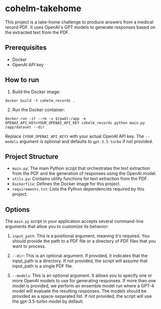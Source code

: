 # cohelm-takehome

This project is a take-home challenge to produce answers from a medical record PDF. It uses OpenAI's GPT models to generate responses based on the extracted text from the PDF.

## Prerequisites

- Docker
- OpenAI API key

## How to run

1. Build the Docker image:

```
docker build -t cohelm_records .
```

2. Run the Docker container:

```
docker run -it --rm -v $(pwd):/app -e OPENAI_API_KEY=YOUR_OPENAI_API_KEY cohelm_records python main.py /app/dataset --dir
```

Replace `{YOUR_OPENAI_API_KEY}` with your actual OpenAI API key. The `--models` argument is optional and defaults to `gpt-3.5-turbo` if not provided.

## Project Structure

- `main.py`: The main Python script that orchestrates the text extraction from the PDF and the generation of responses using the OpenAI model.
- `utils.py`: Contains utility functions for text extraction from the PDF.
- `Dockerfile`: Defines the Docker image for this project.
- `requirements.txt`: Lists the Python dependencies required by this project.


## Options

The `main.py` script in your application accepts several command-line arguments that allow you to customize its behavior:

1. `input_path`: This is a positional argument, meaning it's required. You should provide the path to a PDF file or a directory of PDF files that you want to process.

2. `--dir`: This is an optional argument. If provided, it indicates that the input_path is a directory. If not provided, the script will assume that input_path is a single PDF file.

3. `--models`: This is an optional argument. It allows you to specify one or more OpenAI models to use for generating responses. If more than one model is provided, we perform an ensemble model run where a GPT-4 model will evaluate the resulting responses. The models should be provided as a space-separated list. If not provided, the script will use the gpt-3.5-turbo model by default.